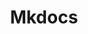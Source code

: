 ---
title: "Mkdocs"
icon: images/icons/mkdocs.svg
official_url: https://www.mkdocs.org/
github_path: mkdocs/mkdocs
twitter_username: MkDocsProject
license: BSD-3-Clause
license_url: "https://github.com/mkdocs/mkdocs/blob/master/LICENSE"
language: Python
taxonomy: ssg
url: /mkdocs-themes
short_description: "MkDocs is a fast, simple and downright gorgeous static site generator that's geared towards building project documentation. Documentation source files are written in Markdown, and configured with a single YAML configuration file."
promotion:
  enable: true
  title: "Convert More Traffic, Easier, With Unbounce"
  content: "Relevant messaging is key to getting more leads, sales, and sign-ups—so give your visitors exactly what they’re looking for with custom-built landing pages."
  button_label: "Try it out"
  button_link: "#"
---